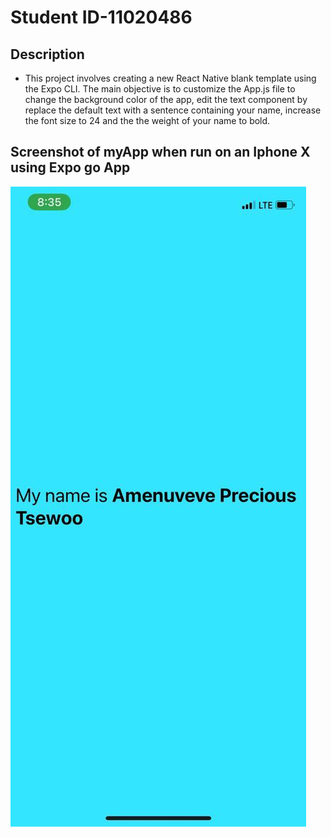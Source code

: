 # Student ID-11020486

## Description

+ This project involves creating a new React Native blank template using the Expo CLI. The main objective is to customize the App.js file to change the background color of the app, edit the text component by replace the default text with a sentence containing your name, increase the font size to 24 and the the weight of your name to bold.


## Screenshot of myApp when run on an Iphone X using Expo go App

![app screenshot](Myapp\app_screenshot.jpg)